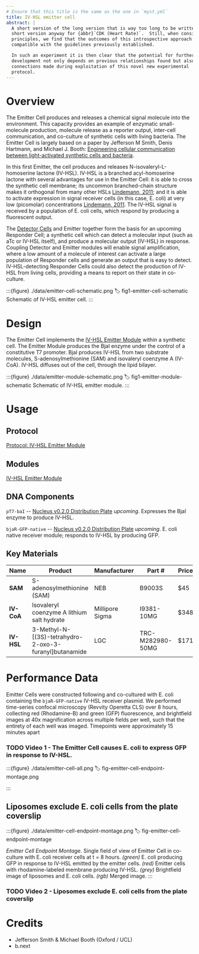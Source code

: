 ```yaml
---
# Ensure that this title is the same as the one in `myst.yml`
title: IV-HSL emitter cell
abstract: |
  A short version of the long version that is way too long to be written as a
  short version anyway for {abbr}`CDK (Heart Rate)`.  Still, when considering the facts from first
  principles, we find that the outcomes of this introspective approach is
  compatible with the guidelines previously established.

  In such an experiment it is then clear that the potential for further
  development not only depends on previous relationships found but also on
  connections made during exploitation of this novel new experimental
  protocol.
---
```


# Overview

The Emitter Cell produces and releases a chemical signal molecule into the environment. This capacity provides an example of enzymatic small-molecule production, molecule release as a reporter output,  inter-cell communication, and co-culture of synthetic cells with living bacteria. The Emitter Cell is largely based on a paper by Jefferson M Smith, Denis Hartmann, and Michael J. Booth: [Engineering cellular communication between light-activated synthetic cells and bacteria](https://doi.org/10.1038/s41589-023-01374-7).

In this first Emitter, the cell produces and releases N-isovaleryl-L-homoserine lactone (IV-HSL). IV-HSL is a branched acyl-homoserine lactone with several advantages for use in the Emitter Cell: it is able to cross the synthetic cell membrane; its uncommon branched-chain structure makes it orthogonal from many other HSLs [Lindemann, 2011](https://doi.org/10.1073/pnas.1114125108); and it is able to activate expression in signal receiver cells (in this case, E. coli) at very low (picomolar) concentrations [Lindemann, 2011](https://doi.org/10.1073/pnas.1114125108). The IV-HSL signal is received by a population of E. coli cells, which respond by producing a fluorescent output.

The [Detector Cells](https://nucleus.bnext.bio/detector-cells) and Emitter together form the basis for an upcoming Responder Cell; a synthetic cell which can detect a molecular input (such as aTc or IV-HSL itself), and produce a molecular output (IV-HSL) in response. Coupling Detector and Emitter modules will enable signal amplification, where a low amount of a molecule of interest can activate a large population of Responder cells and generate an output that is easy to detect. IV-HSL-detecting Responder Cells could also detect the production of IV-HSL from living cells, providing a means to report on their state in co-culture.

:::{figure} ./data/emitter-cell-schematic.png
:label: fig1-emitter-cell-schematic
Schematic of IV-HSL emitter cell.
:::



# Design

The Emitter Cell implements the [IV-HSL Emitter Module](https://nucleus.bnext.bio/modules/iv-hsl-emitter-module) within a synthetic cell. The Emitter Module produces the BjaI enzyme under the control of a constitutive T7 promoter. BjaI produces IV-HSL from two substrate molecules, S-adenosylmethionine (SAM) and isovaleryl coenzyme A (IV-CoA). IV-HSL diffuses out of the cell, through the lipid bilayer.

:::{figure} ./data/emitter-module-schematic.png
:label: fig1-emitter-module-schematic
Schematic of IV-HSL emitter module.
:::

# Usage

## Protocol

[Protocol: IV-HSL Emitter Module](https://nucleus.bnext.bio/emitter-cell/protocol-iv-hsl-emitter-module)

## Modules

[IV-HSL Emitter Module](https://nucleus.bnext.bio/modules/iv-hsl-emitter-module)

## DNA Components

`pT7-baI` -- [Nucleus v0.2.0 Distribution Plate](https://nucleus.bnext.bio/dna-distribution/nucleus-v020-distribution-plate) _upcoming_. Expresses the BjaI enzyme to produce IV-HSL.

`bjaR-GFP-native` -- [Nucleus v0.2.0 Distribution Plate](https://nucleus.bnext.bio/dna-distribution/nucleus-v020-distribution-plate) _upcoming_. E. coli native receiver module; responds to IV-HSL by producing GFP.

## Key Materials

| **Name** | **Product** | **Manufacturer** | **Part #** | **Price** | **Link** |
| --- | --- | --- | --- | --- | --- |
| **SAM** | S-adenosylmethionine (SAM) | NEB | B9003S | $45 | [[link](https://www.neb.com/en-us/products/b9003-s-adenosylmethionine-sam?srsltid=AfmBOoqDUA87yhYE4UrHnh7q8qMgLw8BGgGfFflrpBxYBfuL5juVceYZ)] |
| **IV-CoA** | Isovaleryl coenzyme A lithium salt hydrate | Millipore Sigma | I9381-10MG | $348 | [[link](https://www.sigmaaldrich.com/US/en/product/sigma/i9381)] |
| **IV-HSL** | 3-Methyl-N-[(3S)-tetrahydro-2-oxo-3-furanyl]butanamide | LGC | TRC-M282980-50MG | $171 | [[link](https://www.lgcstandards.com/US/en/p/TRC-M282980)] |

# Performance Data

Emitter Cells were constructed following  and co-cultured with E. coli containing the `bjaR-GFP-native` IV-HSL receiver plasmid. We performed time-series confocal microscopy (Revvity Operetta CLS) over 8 hours, collecting red (Rhodamine-B) and green (GFP) fluorescence, and brightfield images at 40x magnification across multiple fields per well, such that the entirety of each well was imaged. Timepoints were approximately 15 minutes apart

### TODO Video 1 - The Emitter Cell causes E. coli to express GFP in response to IV-HSL.

:::{figure} ./data/emitter-cell-all.png
:label: fig-emitter-cell-endpoint-montage.png

:::

## Liposomes exclude E. coli cells from the plate coverslip

:::{figure} ./data/emitter-cell-endpoint-montage.png
:label: fig-emitter-cell-endpoint-montage

*Emitter Cell Endpoint Montage.* Single field of view of Emitter Cell in co-culture with E. coli receiver cells at t = 8 hours. *(green)* E. coli producing GFP in response to IV-HSL emitted by the emitter cells. *(red)* Emitter cells with rhodamine-labeled membrane producing IV-HSL. *(grey)* Brightfield image of liposomes and E. coli cells. *(rgb)* Merged image.
:::

### TODO Video 2 - Liposomes exclude E. coli cells from the plate coverslip

# Credits

- Jefferson Smith & Michael Booth (Oxford / UCL)
- b.next
